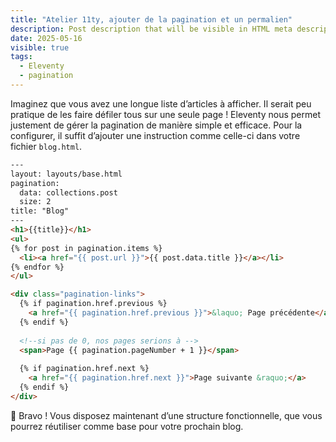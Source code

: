 ```yaml
---
title: "Atelier 11ty, ajouter de la pagination et un permalien"
description: Post description that will be visible in HTML meta description.
date: 2025-05-16
visible: true
tags:
  - Eleventy
  - pagination
---
```


Imaginez que vous avez une longue liste d’articles à afficher. Il serait peu pratique de les faire défiler tous sur une seule page !
Eleventy nous permet justement de gérer la pagination de manière simple et efficace.
Pour la configurer, il suffit d’ajouter une instruction comme celle-ci dans votre fichier `blog.html`.

```html
---
layout: layouts/base.html
pagination:
  data: collections.post
  size: 2
title: "Blog"
---
<h1>{{title}}</h1>
<ul>
{% for post in pagination.items %}
  <li><a href="{{ post.url }}">{{ post.data.title }}</a></li>
{% endfor %}
</ul>

<div class="pagination-links">
  {% if pagination.href.previous %}
    <a href="{{ pagination.href.previous }}">&laquo; Page précédente</a>
  {% endif %}
  
  <!--si pas de 0, nos pages serions à -->
  <span>Page {{ pagination.pageNumber + 1 }}</span>
  
  {% if pagination.href.next %}
    <a href="{{ pagination.href.next }}">Page suivante &raquo;</a>
  {% endif %}
</div>
```

🎉 Bravo ! Vous disposez maintenant d’une structure fonctionnelle, que vous pourrez réutiliser comme base pour votre prochain blog.